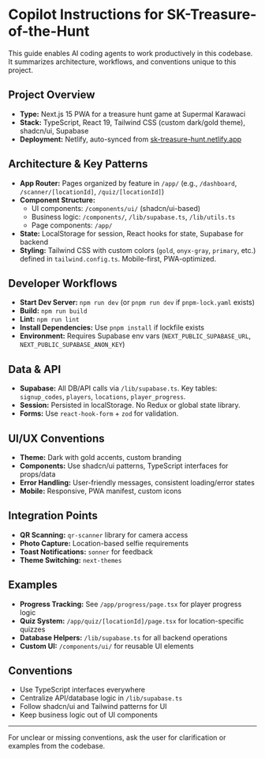 # Copilot Instructions for SK-Treasure-of-the-Hunt

This guide enables AI coding agents to work productively in this codebase. It summarizes architecture, workflows, and conventions unique to this project.

## Project Overview
- **Type:** Next.js 15 PWA for a treasure hunt game at Supermal Karawaci
- **Stack:** TypeScript, React 19, Tailwind CSS (custom dark/gold theme), shadcn/ui, Supabase
- **Deployment:** Netlify, auto-synced from [sk-treasure-hunt.netlify.app](https://sk-treasure-hunt.netlify.app)

## Architecture & Key Patterns
- **App Router:** Pages organized by feature in `/app/` (e.g., `/dashboard`, `/scanner/[locationId]`, `/quiz/[locationId]`)
- **Component Structure:**
  - UI components: `/components/ui/` (shadcn/ui-based)
  - Business logic: `/components/`, `/lib/supabase.ts`, `/lib/utils.ts`
  - Page components: `/app/`
- **State:** LocalStorage for session, React hooks for state, Supabase for backend
- **Styling:** Tailwind CSS with custom colors (`gold`, `onyx-gray`, `primary`, etc.) defined in `tailwind.config.ts`. Mobile-first, PWA-optimized.

## Developer Workflows
- **Start Dev Server:** `npm run dev` (or `pnpm run dev` if `pnpm-lock.yaml` exists)
- **Build:** `npm run build`
- **Lint:** `npm run lint`
- **Install Dependencies:** Use `pnpm install` if lockfile exists
- **Environment:** Requires Supabase env vars (`NEXT_PUBLIC_SUPABASE_URL`, `NEXT_PUBLIC_SUPABASE_ANON_KEY`)

## Data & API
- **Supabase:** All DB/API calls via `/lib/supabase.ts`. Key tables: `signup_codes`, `players`, `locations`, `player_progress`.
- **Session:** Persisted in localStorage. No Redux or global state library.
- **Forms:** Use `react-hook-form` + `zod` for validation.

## UI/UX Conventions
- **Theme:** Dark with gold accents, custom branding
- **Components:** Use shadcn/ui patterns, TypeScript interfaces for props/data
- **Error Handling:** User-friendly messages, consistent loading/error states
- **Mobile:** Responsive, PWA manifest, custom icons

## Integration Points
- **QR Scanning:** `qr-scanner` library for camera access
- **Photo Capture:** Location-based selfie requirements
- **Toast Notifications:** `sonner` for feedback
- **Theme Switching:** `next-themes`

## Examples
- **Progress Tracking:** See `/app/progress/page.tsx` for player progress logic
- **Quiz System:** `/app/quiz/[locationId]/page.tsx` for location-specific quizzes
- **Database Helpers:** `/lib/supabase.ts` for all backend operations
- **Custom UI:** `/components/ui/` for reusable UI elements

## Conventions
- Use TypeScript interfaces everywhere
- Centralize API/database logic in `/lib/supabase.ts`
- Follow shadcn/ui and Tailwind patterns for UI
- Keep business logic out of UI components

---
For unclear or missing conventions, ask the user for clarification or examples from the codebase.
